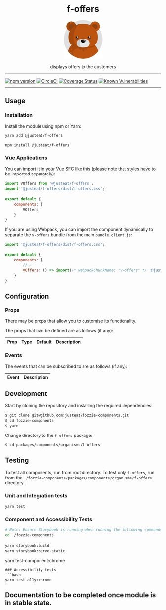 <div align="center">

# f-offers

<img width="125" alt="Fozzie Bear" src="../../../../bear.png" />

displays offers to the customers

</div>

---

[![npm version](https://badge.fury.io/js/%40justeat%2Ff-offers.svg)](https://badge.fury.io/js/%40justeat%2Ff-offers)
[![CircleCI](https://circleci.com/gh/justeat/fozzie-components.svg?style=svg)](https://circleci.com/gh/justeat/workflows/fozzie-components)
[![Coverage Status](https://coveralls.io/repos/github/justeat/f-offers/badge.svg)](https://coveralls.io/github/justeat/f-offers)
[![Known Vulnerabilities](https://snyk.io/test/github/justeat/f-offers/badge.svg?targetFile=package.json)](https://snyk.io/test/github/justeat/f-offers?targetFile=package.json)

---

## Usage

### Installation

Install the module using npm or Yarn:

```sh
yarn add @justeat/f-offers
```

```sh
npm install @justeat/f-offers
```



### Vue Applications

You can import it in your Vue SFC like this (please note that styles have to be imported separately):

```js
import VOffers from '@justeat/f-offers';
import '@justeat/f-offers/dist/f-offers.css';

export default {
    components: {
        VOffers
    }
}
```

If you are using Webpack, you can import the component dynamically to separate the `v-offers` bundle from the main `bundle.client.js`:

```js
import '@justeat/f-offers/dist/f-offers.css';

export default {
    components: {
        // …
        VOffers: () => import(/* webpackChunkName: "v-offers" */ '@justeat/f-offers')
    }
}
```

## Configuration

### Props

There may be props that allow you to customise its functionality.

The props that can be defined are as follows (if any):

| Prop  | Type  | Default | Description |
| ----- | ----- | ------- | ----------- |

### Events

The events that can be subscribed to are as follows (if any):

| Event | Description |
| ----- | ----------- |

## Development

Start by cloning the repository and installing the required dependencies:

```sh
$ git clone git@github.com:justeat/fozzie-components.git
$ cd fozzie-components
$ yarn
```

Change directory to the `f-offers` package:

```sh
$ cd packages/components/organisms/f-offers
```

## Testing

To test all components, run from root directory.
To test only `f-offers`, run from the `./fozzie-components/packages/components/organisms/f-offers` directory.

### Unit and Integration tests

```sh
yarn test
```

### Component and Accessibility Tests

```bash
# Note: Ensure Storybook is running when running the following commands
cd ./fozzie-components

yarn storybook:build
yarn storybook:serve-static
```

yarn test-component:chrome
```
### Accessibility tests
```bash
yarn test-a11y:chrome
```
## Documentation to be completed once module is in stable state.


